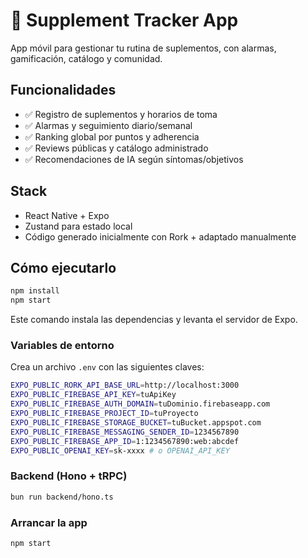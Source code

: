 # 🧪 Supplement Tracker App

App móvil para gestionar tu rutina de suplementos, con alarmas, gamificación, catálogo y comunidad.

## Funcionalidades

- ✅ Registro de suplementos y horarios de toma
- ✅ Alarmas y seguimiento diario/semanal
- ✅ Ranking global por puntos y adherencia
- ✅ Reviews públicas y catálogo administrado
- ✅ Recomendaciones de IA según síntomas/objetivos

## Stack

- React Native + Expo
- Zustand para estado local
- Código generado inicialmente con Rork + adaptado manualmente

## Cómo ejecutarlo

```bash
npm install
npm start
```

Este comando instala las dependencias y levanta el servidor de Expo.

### Variables de entorno

Crea un archivo `.env` con las siguientes claves:

```bash
EXPO_PUBLIC_RORK_API_BASE_URL=http://localhost:3000
EXPO_PUBLIC_FIREBASE_API_KEY=tuApiKey
EXPO_PUBLIC_FIREBASE_AUTH_DOMAIN=tuDominio.firebaseapp.com
EXPO_PUBLIC_FIREBASE_PROJECT_ID=tuProyecto
EXPO_PUBLIC_FIREBASE_STORAGE_BUCKET=tuBucket.appspot.com
EXPO_PUBLIC_FIREBASE_MESSAGING_SENDER_ID=1234567890
EXPO_PUBLIC_FIREBASE_APP_ID=1:1234567890:web:abcdef
EXPO_PUBLIC_OPENAI_KEY=sk-xxxx # o OPENAI_API_KEY
```

### Backend (Hono + tRPC)

```bash
bun run backend/hono.ts
```

### Arrancar la app

```bash
npm start
```
